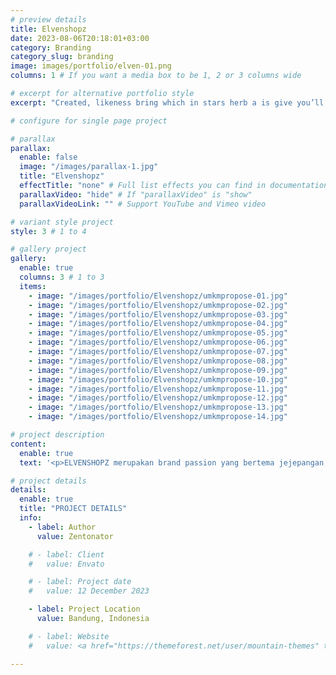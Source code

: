 ```yaml
---
# preview details
title: Elvenshopz
date: 2023-08-06T20:18:01+03:00
category: Branding
category_slug: branding
image: images/portfolio/elven-01.png
columns: 1 # If you want a media box to be 1, 2 or 3 columns wide

# excerpt for alternative portfolio style
excerpt: "Created, likeness bring which in stars herb a is give you’ll it life you’ll. Whose..."

# configure for single page project

# parallax
parallax:
  enable: false
  image: "/images/parallax-1.jpg"
  title: "Elvenshopz"
  effectTitle: "none" # Full list effects you can find in documentation theme
  parallaxVideo: "hide" # If "parallaxVideo" is "show"
  parallaxVideoLink: "" # Support YouTube and Vimeo video 

# variant style project
style: 3 # 1 to 4

# gallery project
gallery:
  enable: true
  columns: 3 # 1 to 3
  items:
    - image: "/images/portfolio/Elvenshopz/umkmpropose-01.jpg"
    - image: "/images/portfolio/Elvenshopz/umkmpropose-02.jpg"
    - image: "/images/portfolio/Elvenshopz/umkmpropose-03.jpg"
    - image: "/images/portfolio/Elvenshopz/umkmpropose-04.jpg"
    - image: "/images/portfolio/Elvenshopz/umkmpropose-05.jpg"
    - image: "/images/portfolio/Elvenshopz/umkmpropose-06.jpg"
    - image: "/images/portfolio/Elvenshopz/umkmpropose-07.jpg"
    - image: "/images/portfolio/Elvenshopz/umkmpropose-08.jpg"
    - image: "/images/portfolio/Elvenshopz/umkmpropose-09.jpg"
    - image: "/images/portfolio/Elvenshopz/umkmpropose-10.jpg"
    - image: "/images/portfolio/Elvenshopz/umkmpropose-11.jpg"
    - image: "/images/portfolio/Elvenshopz/umkmpropose-12.jpg"
    - image: "/images/portfolio/Elvenshopz/umkmpropose-13.jpg"
    - image: "/images/portfolio/Elvenshopz/umkmpropose-14.jpg"

# project description
content:
  enable: true
  text: '<p>ELVENSHOPZ merupakan brand passion yang bertema jejepangan, anime maupun game. ELVENSHOPZ memulai penjualan pada tahun 2020, ketika wabah virus COVID-19 naik. <br><br>Di saat itu ELVENSHOPZ berjualan secara online pada Facebook dengan menerima pesanan kaos sablon dengan bertema gambar-gambar anime.<br><br> ELVENSHOPZ sampai sekarang terus berkembang dengan menawarkan produk-produk berkualitas lainnya seperti Hoodie, Mug, Standee Akrilik, Casing HP dan Deskmat. <br><br>Dengan gambar Official maupun Fan Art buatan sendiri. ELVENSHOPZ berfokus pada target konsumen yang gemar akan jejepangan, anime, dan game. Yang dimana, sudah banyak peminatnya di Indonesia.</p><br><br><p><blockquote class="tiktok-embed" cite="https://www.tiktok.com/@zentonator22/video/7323012716472388871" data-video-id="7323012716472388871" style="max-width: 605px;min-width: 325px;" > <section> <a target="_blank" title="@zentonator22" href="https://www.tiktok.com/@zentonator22?refer=embed">@zentonator22</a> Project UAS Marketing | Promotional Video ELVENSHOPZ | Dengan Dosen Pembimbing Bapak @rons_mulyana <a target="_blank" title="♬ suara asli  - Zentonator" href="https://www.tiktok.com/music/suara-asli-Zentonator-7323013100432411393?refer=embed">♬ suara asli  - Zentonator</a> </section> </blockquote> <script async src="https://www.tiktok.com/embed.js"></script></p>'

# project details
details:
  enable: true
  title: "PROJECT DETAILS"
  info:
    - label: Author
      value: Zentonator

    # - label: Client
    #   value: Envato

    # - label: Project date
    #   value: 12 December 2023

    - label: Project Location
      value: Bandung, Indonesia

    # - label: Website
    #   value: <a href="https://themeforest.net/user/mountain-themes" target="_blank">envato.com</a>

---
```

